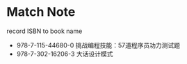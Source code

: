 # Match Note

record ISBN to book name

- 978-7-115-44680-0 挑战编程技能：57道程序员功力测试题
- 978-7-302-16206-3 大话设计模式
